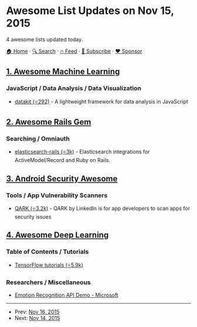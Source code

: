 # Awesome List Updates on Nov 15, 2015

4 awesome lists updated today.

[🏠 Home](/README.md) · [🔍 Search](https://www.trackawesomelist.com/search/) · [🔥 Feed](https://www.trackawesomelist.com/rss.xml) · [📮 Subscribe](https://trackawesomelist.us17.list-manage.com/subscribe?u=d2f0117aa829c83a63ec63c2f&id=36a103854c) · [❤️  Sponsor](https://github.com/sponsors/theowenyoung)



## [1. Awesome Machine Learning](/content/josephmisiti/awesome-machine-learning/README.md)

### JavaScript / Data Analysis / Data Visualization

*   [datakit (⭐292)](https://github.com/nathanepstein/datakit) - A lightweight framework for data analysis in JavaScript

## [2. Awesome Rails Gem](/content/hothero/awesome-rails-gem/README.md)

### Searching / Omniauth

*   [elasticsearch-rails (⭐3k)](https://github.com/elastic/elasticsearch-rails) - Elasticsearch integrations for ActiveModel/Record and Ruby on Rails.

## [3. Android Security Awesome](/content/ashishb/android-security-awesome/README.md)

### Tools / App Vulnerability Scanners

*   [QARK (⭐3.2k)](https://github.com/linkedin/qark/) - QARK by LinkedIn is for app developers to scan apps for security issues

## [4. Awesome Deep Learning](/content/ChristosChristofidis/awesome-deep-learning/README.md)

### Table of Contents / Tutorials

*   [TensorFlow tutorials (⭐5.9k)](https://github.com/nlintz/TensorFlow-Tutorials)

### Researchers / Miscellaneous

*   [Emotion Recognition API Demo - Microsoft](https://www.projectoxford.ai/demo/emotion#detection)

---

- Prev: [Nov 16, 2015](/content/2015/11/16/README.md)
- Next: [Nov 14, 2015](/content/2015/11/14/README.md)